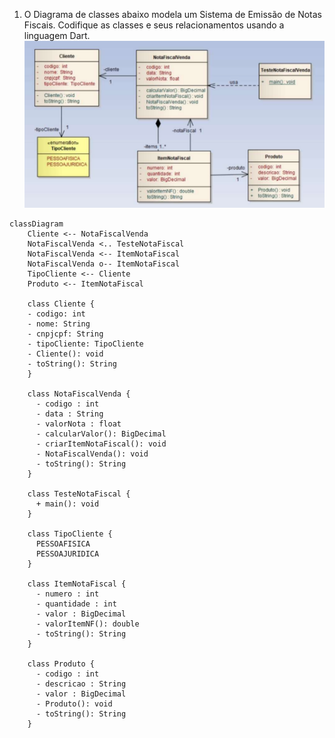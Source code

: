 1. O Diagrama de classes abaixo modela um Sistema de Emissão de Notas Fiscais. Codifique as classes e seus relacionamentos usando a linguagem Dart.
![Diagrama de classes](/img/avaliacao-08-diagrama.png)

```mermaid
classDiagram
    Cliente <-- NotaFiscalVenda
    NotaFiscalVenda <.. TesteNotaFiscal
    NotaFiscalVenda <-- ItemNotaFiscal
    NotaFiscalVenda o-- ItemNotaFiscal
    TipoCliente <-- Cliente
    Produto <-- ItemNotaFiscal
    
    class Cliente {
    - codigo: int
    - nome: String
    - cnpjcpf: String
    - tipoCliente: TipoCliente
    - Cliente(): void
    - toString(): String
    }
    
    class NotaFiscalVenda {
      - codigo : int
      - data : String
      - valorNota : float
      - calcularValor(): BigDecimal
      - criarItemNotaFiscal(): void
      - NotaFiscalVenda(): void
      - toString(): String
    }
    
    class TesteNotaFiscal {
      + main(): void
    }
    
    class TipoCliente {
      PESSOAFISICA
      PESSOAJURIDICA
    }
    
    class ItemNotaFiscal {
      - numero : int
      - quantidade : int
      - valor : BigDecimal
      - valorItemNF(): double
      - toString(): String
    }
    
    class Produto {
      - codigo : int
      - descricao : String
      - valor : BigDecimal
      - Produto(): void
      - toString(): String
    }
```

